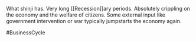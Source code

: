 What shinji has. Very long [[Recession]]ary periods. Absolutely crippling on the economy and the welfare of citizens. Some external input like government intervention or war typically jumpstarts the economy again.

#BusinessCycle 